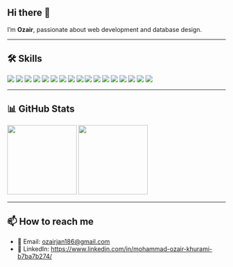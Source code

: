 ## Hi there 👋

I’m **Ozair**, passionate about web development and database design.  

---

## 🛠️ Skills


<p align="left">
  <!-- Web Development -->
  <img src="https://img.shields.io/badge/-HTML5-E34F26?logo=html5&logoColor=white&style=for-the-badge" />
  <img src="https://img.shields.io/badge/-CSS3-1572B6?logo=css3&logoColor=white&style=for-the-badge" />
  <img src="https://img.shields.io/badge/-JavaScript-F7DF1E?logo=javascript&logoColor=black&style=for-the-badge" />
  <img src="https://img.shields.io/badge/-React-61DAFB?logo=react&logoColor=black&style=for-the-badge" />
  <img src="https://img.shields.io/badge/-Next.js-000000?logo=next.js&logoColor=white&style=for-the-badge" />
  <img src="https://img.shields.io/badge/-Node.js-339933?logo=node.js&logoColor=white&style=for-the-badge" />
  <img src="https://img.shields.io/badge/-TailwindCSS-38B2AC?logo=tailwindcss&logoColor=white&style=for-the-badge" />
  <img src="https://img.shields.io/badge/-Laravel-FF2D20?logo=laravel&logoColor=white&style=for-the-badge" />
  <img src="https://img.shields.io/badge/-PHP-777BB4?logo=php&logoColor=white&style=for-the-badge" />

  <!-- Databases -->
  <img src="https://img.shields.io/badge/-MySQL-4479A1?logo=mysql&logoColor=white&style=for-the-badge" />

  <!-- Programming Languages -->
  <img src="https://img.shields.io/badge/-Python-3776AB?logo=python&logoColor=white&style=for-the-badge" />
  <img src="https://img.shields.io/badge/-Java-007396?logo=java&logoColor=white&style=for-the-badge" />
  <img src="https://img.shields.io/badge/-C++-00599C?logo=c%2B%2B&logoColor=white&style=for-the-badge" />

  <!-- DevOps -->
  <img src="https://img.shields.io/badge/-Docker-2496ED?logo=docker&logoColor=white&style=for-the-badge" />
  <img src="https://img.shields.io/badge/-Kubernetes-326CE5?logo=kubernetes&logoColor=white&style=for-the-badge" />

  <!-- Tools -->
  <img src="https://img.shields.io/badge/-Git-F05032?logo=git&logoColor=white&style=for-the-badge" />
  <img src="https://img.shields.io/badge/-GitHub-181717?logo=github&logoColor=white&style=for-the-badge" />
</p>


---

## 📊 GitHub Stats

<p align="left">
  <img src="https://github-readme-stats.vercel.app/api?username=Ozair0101&show_icons=true&theme=radical" height="160"/>
  <img src="https://github-readme-stats.vercel.app/api/top-langs/?username=Ozair0101&layout=compact&theme=radical" height="160"/>
</p>

---

## 📫 How to reach me

- 📧 Email: ozairjan186@gmail.com  
- 💼 LinkedIn: https://www.linkedin.com/in/mohammad-ozair-khurami-b7ba7b274/
